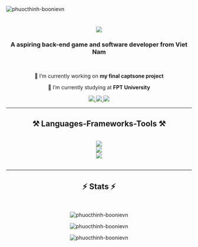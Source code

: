 <p align="left"> <img src="https://komarev.com/ghpvc/?username=phuocthinh-boonievn&label=Profile%20views&color=0e75b6&style=flat" alt="phuocthinh-boonievn" /> </p>
<h1 align="center">
    <img src="https://readme-typing-svg.herokuapp.com/?font=Righteous&size=35&center=true&vCenter=true&width=500&height=70&duration=4000&lines=Hi+There!+👋;+I'm+Phuoc+Thịnh!;+Welcome+to+my+github" />
</h1>

<h3 align="center">A aspiring back-end game and software developer from Viet Nam</h3>

<br/>

<div align="center">
 
 🔭 I’m currently working on **my final captsone project**
 
 🌱 I’m currently studying at **FPT University**

 </div>
 
<div align="center"> 
  <a href="mailto:phuocthinhlkr@gmail.com">
    <img src="https://img.shields.io/badge/Gmail-333333?style=for-the-badge&logo=gmail&logoColor=red" />
  </a>
  <a href="https://www.linkedin.com/in/phuoc-thinh-a5a4b3209/" target="_blank">
    <img src="https://img.shields.io/badge/LinkedIn-0077B5?style=for-the-badge&logo=linkedin&logoColor=white" target="_blank" />
  </a>
  <a href="" target="_blank">
     <img src="https://img.shields.io/badge/Portfolio-FF5722?style=for-the-badge&logo=todoist&logoColor=white" target="_blank" /> <!-- sqlite, safari, google-chrome are other good icon options -->
  </a>
</div>

 <hr/>
 
<h2 align="center">⚒️ Languages-Frameworks-Tools ⚒️</h2>
<br/>
<div align="center">
    <img src="https://skillicons.dev/icons?i=dotnet,cs,java,unity" />
    <br>
</div>
<div align="center">
    <img src="https://skillicons.dev/icons?i=vscode,visualstudio,github,figma,git" />
    <br>
</div>
<div align="center">
    <img src="https://skillicons.dev/icons?i=html,css,js,react" />
    <br>
</div>

<br/>
<hr/>

<h2 align="center">⚡ Stats ⚡</h2>
<br>
<div align=center>
    
<p><img align="center" src="https://github-readme-stats.vercel.app/api/top-langs?username=phuocthinh-boonievn&show_icons=true&locale=en&layout=compact" alt="phuocthinh-boonievn" /></p>
<p><img align="center" src="https://github-readme-stats.vercel.app/api?username=phuocthinh-boonievn&show_icons=true&locale=en" alt="phuocthinh-boonievn" /></p>
<p><img align="center" src="https://github-readme-streak-stats.herokuapp.com/?user=phuocthinh-boonievn&" alt="phuocthinh-boonievn" /></p>
</div>
